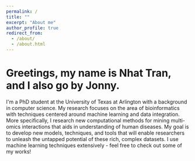 ```yaml
---
permalink: /
title: ""
excerpt: "About me"
author_profile: true
redirect_from: 
  - /about/
  - /about.html
---
```


# Greetings, my name is Nhat Tran, and I also go by Jonny.

I'm a PhD student at the University of Texas at Arlington with a background in computer science. 
My research focuses on the area of bioinformatics with techniques centered around machine learning and data integration. 
More specifically, I research new computational methods for mining multi-omics interactions that aids in understanding of human diseases. 
My goal is to develop new models, techniques, and tools that will enable researchers to unleash the untapped potential of these rich, complex datasets. 
I use machine learning techniques extensively - feel free to check out some of my works!

